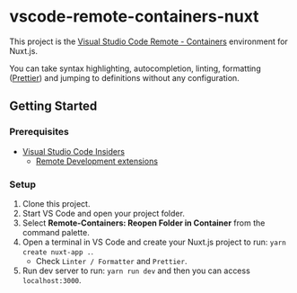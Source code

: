 # vscode-remote-containers-nuxt

This project is the [Visual Studio Code Remote - Containers](https://code.visualstudio.com/docs/remote/containers) environment for Nuxt.js.

You can take syntax highlighting, autocompletion, linting, formatting ([Prettier](https://github.com/prettier/prettier)) and jumping to definitions without any configuration.

## Getting Started

### Prerequisites

- [Visual Studio Code Insiders](https://code.visualstudio.com/insiders/)
    - [Remote Development extensions](https://marketplace.visualstudio.com/items?itemName=ms-vscode-remote.vscode-remote-extensionpack)

### Setup

1. Clone this project.
2. Start VS Code and open your project folder.
3. Select __Remote-Containers: Reopen Folder in Container__ from the command palette.
4. Open a terminal in VS Code and create your Nuxt.js project to run: `yarn create nuxt-app .`.
    - Check `Linter / Formatter` and `Prettier`.
5. Run dev server to run: `yarn run dev` and then you can access `localhost:3000`.